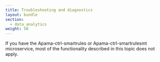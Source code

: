 ```yaml
---
title: Troubleshooting and diagnostics
layout: bundle
section:
  - data_analytics
weight: 50
---
```


If you have the Apama-ctrl-smartrules or Apama-ctrl-smartrulesmt microservice, most of the functionality described in this topic does not apply.
